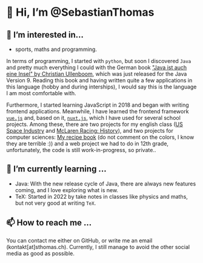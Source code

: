# 👋 Hi, I’m @SebastianThomas

## 👀 I’m interested in...
-  sports, maths and programming. 
 
In terms of programming, I started with `python`, but soon I discovered `Java` and pretty much everything I could with the German book ["Java ist auch eine Insel" by Christian Ullenboom](https://www.rheinwerk-verlag.de/java-ist-auch-eine-insel/), which was just released for the Java Version 9. Reading this book and having written quite a few applications in this language (hobby and during interships), I would say this is the language I am most comfortable with. 

Furthermore, I started learning JavaScript in 2018 and began with writing frontend applications. Meanwhile, I have learned the frontend framework [`vue.js`](https://vuejs.org/) and, based on it, [`nuxt.js`](https://v3.nuxtjs.org/), which I have used for several school projects. Among these, there are two projects for my english class ([US Space Industry](https://us-space-industry.sthomas.ch/) and [McLaren Racing: History](https://mclaren-history.sthomas.ch/)), and two projects for computer sciences: [My recipe book](https://kochbuch-sebastian.herokuapp.com/) (do not comment on the colors, I know they are terrible :)) and a web project we had to do in 12th grade, unfortunately, the code is still work-in-progress, so private.. 

## 🌱 I’m currently learning ...
- Java: With the new release cycle of Java, there are always new features coming, and I love exploring what is new. 
- TeX: Started in 2022 by take notes in classes like physics and maths, but not very good at writing `TeX`. 

<!--## 💞️ I’m looking to collaborate on ...-->
## 📫 How to reach me ...
You can contact me either on GitHub, or write me an email (kontakt[at]sthomas.ch). Currently, I still manage to avoid the other social media as good as possible.

<!---
SebastianThomas/SebastianThomas is a ✨ special ✨ repository because its `README.md` (this file) appears on your GitHub profile.
You can click the Preview link to take a look at your changes.
--->
